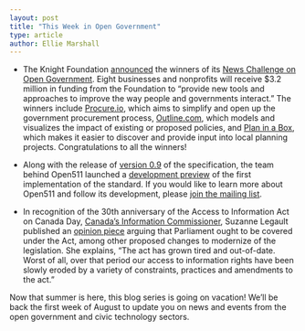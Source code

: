 ```yaml
---
layout: post
title: "This Week in Open Government"
type: article
author: Ellie Marshall
---
```

- The Knight Foundation [announced](http://www.knightfoundation.org/press-room/press-release/open-government-projects-receive-more-32-million-w/) the winners of its [News Challenge on Open Government](https://www.newschallenge.org/open/open-government/winners/). Eight businesses and nonprofits will receive $3.2 million in funding from the Foundation to “provide new tools and approaches to improve the way people and governments interact.” The winners include [Procure.io](http://www.knightfoundation.org/grants/20102539/), which aims to simplify and open up the government procurement process, [Outline.com](http://www.knightfoundation.org/grants/201349999/), which models and visualizes the impact of existing or proposed policies, and [Plan in a Box](http://www.knightfoundation.org/grants/201346329/), which makes it easier to discover and provide input into local planning projects. Congratulations to all the winners!  

- Along with the release of [version 0.9](http://open511.org/) of the specification, the team behind Open511 launched a [development preview](http://dev.open511.ca/) of the first implementation of the standard. If you would like to learn more about Open511 and follow its development, please [join the mailing list](https://groups.google.com/forum/?fromgroups#!forum/open511).

- In recognition of the 30th anniversary of the Access to Information Act on Canada Day, [Canada’s Information Commissioner](http://www.oic-ci.gc.ca/eng/abu-ans_the-commissioner-le-commissaire.aspx), Suzanne Legault published an [opinion piece](http://www.thestar.com/opinion/commentary/2013/06/27/bring_canadas_parliament_under_access_to_information_act.html) arguing that Parliament ought to be covered under the Act, among other proposed changes to modernize of the legislation. She explains, “The act has grown tired and out-of-date. Worst of all, over that period our access to information rights have been slowly eroded by a variety of constraints, practices and amendments to the act.”

Now that summer is here, this blog series is going on vacation! We’ll be back the first week of August to update you on news and events from the open government and civic technology sectors.